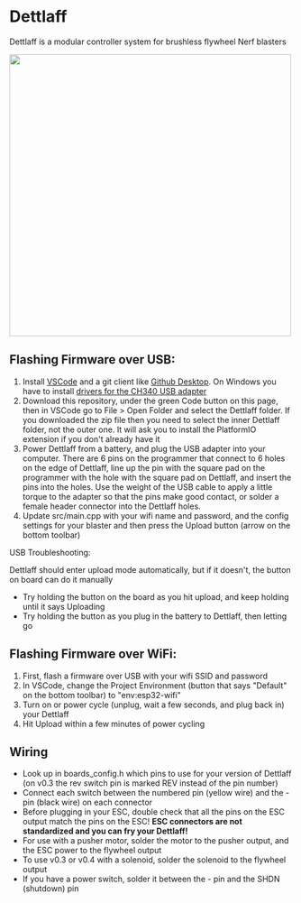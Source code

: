 # Dettlaff

Dettlaff is a modular controller system for brushless flywheel Nerf blasters

<img src="https://user-images.githubusercontent.com/7078138/204194810-8d1cde03-946f-4490-8cfc-5caf0bca2ed5.jpg" width="500">

## Flashing Firmware over USB:
1. Install [VSCode]([https://platformio.org/install/ide?install=vscode](https://code.visualstudio.com/)) and a git client like [Github Desktop](https://desktop.github.com/). On Windows you have to install [drivers for the CH340 USB adapter](https://learn.sparkfun.com/tutorials/how-to-install-ch340-drivers/all#drivers-if-you-need-them)
2. Download this repository, under the green Code button on this page, then in VSCode go to File > Open Folder and select the Dettlaff folder. If you downloaded the zip file then you need to select the inner Dettlaff folder, not the outer one. It will ask you to install the PlatformIO extension if you don't already have it
3. Power Dettlaff from a battery, and plug the USB adapter into your computer. There are 6 pins on the programmer that connect to 6 holes on the edge of Dettlaff, line up the pin with the square pad on the programmer with the hole with the square pad on Dettlaff, and insert the pins into the holes. Use the weight of the USB cable to apply a little torque to the adapter so that the pins make good contact, or solder a female header connector into the Dettlaff holes.
4. Update src/main.cpp with your wifi name and password, and the config settings for your blaster and then press the Upload button (arrow on the bottom toolbar)

USB Troubleshooting:

Dettlaff should enter upload mode automatically, but if it doesn't, the button on board can do it manually
* Try holding the button on the board as you hit upload, and keep holding until it says Uploading
* Try holding the button as you plug in the battery to Dettlaff, then letting go

## Flashing Firmware over WiFi:

1. First, flash a firmware over USB with your wifi SSID and password
2. In VSCode, change the Project Environment (button that says "Default" on the bottom toolbar) to "env:esp32-wifi"
3. Turn on or power cycle (unplug, wait a few seconds, and plug back in) your Dettlaff
4. Hit Upload within a few minutes of power cycling

## Wiring
* Look up in boards_config.h which pins to use for your version of Dettlaff (on v0.3 the rev switch pin is marked REV instead of the pin number)
* Connect each switch between the numbered pin (yellow wire) and the - pin (black wire) on each connector
* Before plugging in your ESC, double check that all the pins on the ESC output match the pins on the ESC! **ESC connectors are not standardized and you can fry your Dettlaff!**
* For use with a pusher motor, solder the motor to the pusher output, and the ESC power to the flywheel output
* To use v0.3 or v0.4 with a solenoid, solder the solenoid to the flywheel output
* If you have a power switch, solder it between the - pin and the SHDN (shutdown) pin
